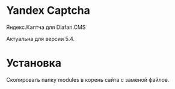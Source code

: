 # Yandex Captcha
Яндекс.Каптча для Diafan.CMS

Актуальна для версии 5.4.

# Установка
Скопировать папку modules в корень сайта с заменой файлов.
